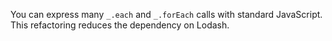 You can express many `_.each` and `_.forEach` calls with standard JavaScript. This refactoring reduces the dependency on Lodash.